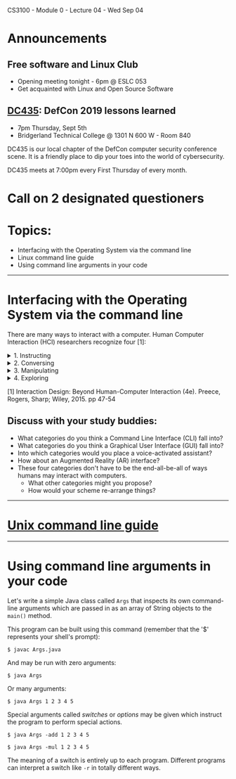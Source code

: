 CS3100 - Module 0 - Lecture 04 - Wed Sep 04

# Announcements

## Free software and Linux Club
*   Opening meeting tonight - 6pm @ ESLC 053
*   Get acquainted with Linux and Open Source Software


## [DC435](https://dc435.org): DefCon 2019 lessons learned
*   7pm Thursday, Sept 5th
*   Bridgerland Technical College @ 1301 N 600 W - Room 840

DC435 is our local chapter of the DefCon computer security conference scene.
It is a friendly place to dip your toes into the world of cybersecurity.

DC435 meets at 7:00pm every First Thursday of every month.



# Call on 2 designated questioners

# Topics:
* Interfacing with the Operating System via the command line
* Linux command line guide
* Using command line arguments in your code


----------------------------------------------------------------------------
# Interfacing with the Operating System via the command line

There are many ways to interact with a computer.  Human Computer Interaction
(HCI) researchers recognize four [1]:

<details>
<summary>1. Instructing</summary>

Telling the computer what to do through shortcut keys, buttons, typing strings
of characters. Quick and prompt feedback.

</details>


<details>
<summary>2. Conversing</summary>

Holding a back-and-forth dialog with a computer
* Wizards
* Pop-up dialog boxes
* Context-sensitive menu systems
* Prompts

</details>


<details>
<summary>3. Manipulating</summary>

Leverage users' knowledge of the "real-world" through analogs to familiar
concepts:

* Desktop
* Icons
* Files
* Folders
* Trash bin
* Point-and-click
* Drag-and-drop

Characterized by continuous representation of the interface (the desktop is
always present), use of direct physical actions as opposed to abstract textual
instructions.

</details>

<details>
<summary>4. Exploring</summary>

Moving through virtual or physical environments.

* Virtual reality
* Augmented reality
* "It's a UNIX system, I know this!"

</details>

[1] Interaction Design: Beyond Human-Computer Interaction (4e). Preece, Rogers,
Sharp; Wiley, 2015. pp 47-54


## Discuss with your study buddies:

* What categories do you think a Command Line Interface (CLI) fall into?
* What categories do you think a Graphical User Interface (GUI) fall into?
* Into which categories would you place a voice-activated assistant?
* How about an Augmented Reality (AR) interface?
* These four categories don't have to be the end-all-be-all of ways humans may
  interact with computers.
  * What other categories might you propose?
  * How would your scheme re-arrange things?




----------------------------------------------------------------------------
# [Unix command line guide](../Unix_CLI.md)


----------------------------------------------------------------------------
# Using command line arguments in your code

Let's write a simple Java class called `Args` that inspects its own
command-line arguments which are passed in as an array of String objects to the
`main()` method.

This program can be built using this command (remember that the '$' represents
your shell's prompt):

    $ javac Args.java

And may be run with zero arguments:

	$ java Args 


Or many arguments:

	$ java Args 1 2 3 4 5


Special arguments called *switches* or *options* may be given which instruct
the program to perform special actions.  

	$ java Args -add 1 2 3 4 5

	$ java Args -mul 1 2 3 4 5


The meaning of a switch is entirely up to each program.  Different programs can
interpret a switch like `-r` in totally different ways.
